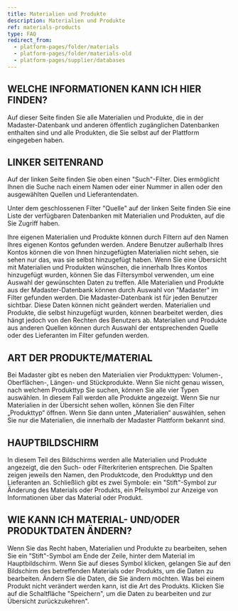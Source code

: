 ```yaml
---
title: Materialien und Produkte
description: Materialien und Produkte
ref: materials-products
type: FAQ
redirect_from:
  - platform-pages/folder/materials
  - platform-pages/folder/materials-old
  - platform-pages/supplier/databases
---
```


## WELCHE INFORMATIONEN KANN ICH HIER FINDEN?
Auf dieser Seite finden Sie alle Materialien und Produkte, die in der Madaster-Datenbank und anderen öffentlich zugänglichen Datenbanken enthalten sind und alle Produkten, die Sie selbst auf der Plattform eingegeben haben. 

<!--<iframe width="560" height="315" src="https://www.youtube.com/embed/KylieVoDaZE" title="YouTube video player" frameborder="0" allow="accelerometer; autoplay; clipboard-write; encrypted-media; gyroscope; picture-in-picture" allowfullscreen></iframe> -->

## LINKER SEITENRAND
Auf der linken Seite finden Sie oben einen "Such"-Filter. Dies ermöglicht Ihnen die Suche nach einem Namen oder einer Nummer in allen oder den ausgewählten Quellen und Lieferantendaten.

Unter dem geschlossenen Filter "Quelle" auf der linken Seite finden Sie eine Liste der verfügbaren Datenbanken mit Materialien und Produkten, auf die Sie Zugriff haben.

Ihre eigenen Materialien und Produkte können durch Filtern auf den Namen Ihres eigenen Kontos gefunden werden. Andere Benutzer außerhalb Ihres Kontos können die von Ihnen hinzugefügten Materialien nicht sehen, sie sehen nur das, was sie selbst hinzugefügt haben. Wenn Sie eine Übersicht mit Materialien und Produkten wünschen, die innerhalb Ihres Kontos hinzugefügt wurden, können Sie das Filtersymbol verwenden, um eine Auswahl der gewünschten Daten zu treffen.
Alle Materialien und Produkte aus der Madaster-Datenbank können durch Auswahl von "Madaster" im Filter gefunden werden. Die Madaster-Datenbank ist für jeden Benutzer sichtbar. Diese Daten können nicht geändert werden. Materialien und Produkte, die selbst hinzugefügt wurden, können bearbeitet werden, dies hängt jedoch von den Rechten des Benutzers ab.
Materialien und Produkte aus anderen Quellen können durch Auswahl der entsprechenden Quelle oder des Lieferanten im Filter gefunden werden.

## ART DER PRODUKTE/MATERIAL
Bei Madaster gibt es neben den Materialien vier Produkttypen: Volumen-, Oberflächen-, Längen- und Stückprodukte. Wenn Sie nicht genau wissen, nach welchem Produkttyp Sie suchen, können Sie alle vier Typen auswählen. In diesem Fall werden alle Produkte angezeigt. Wenn Sie nur Materialien in der Übersicht sehen wollen, können Sie den Filter „Produkttyp“ öffnen. Wenn Sie dann unten „Materialien“ auswählen, sehen Sie nur die Materialien, die innerhalb der Madaster Plattform bekannt sind.

## HAUPTBILDSCHIRM
In diesem Teil des Bildschirms werden alle Materialien und Produkte angezeigt, die den Such- oder Filterkriterien entsprechen. Die Spalten zeigen jeweils den Namen, den Produktcode, den Produkttyp und den Lieferanten an. Schließlich gibt es zwei Symbole: ein "Stift"-Symbol zur Änderung des Materials oder Produkts, ein Pfeilsymbol zur Anzeige von Informationen über das Material oder Produkt.

## WIE KANN ICH MATERIAL- UND/ODER PRODUKTDATEN ÄNDERN?
Wenn Sie das Recht haben, Materialien und Produkte zu bearbeiten, sehen Sie ein "Stift"-Symbol am Ende der Zeile, hinter dem Material im Hauptbildschirm. Wenn Sie auf dieses Symbol klicken, gelangen Sie auf den Bildschirm des betreffenden Materials oder Produkts, um die Daten zu bearbeiten. Ändern Sie die Daten, die Sie ändern möchten. Was bei einem Produkt nicht verändert werden kann, ist die Art des Produkts. Klicken Sie auf die Schaltfläche "Speichern", um die Daten zu bearbeiten und zur Übersicht zurückzukehren".